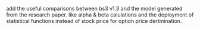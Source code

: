 add the useful comparisons between bs3 v1.3 and the model generated from the research paper. like alpha & beta calulations and the deployment of statistical functions instead of stock price for option price dertmination.